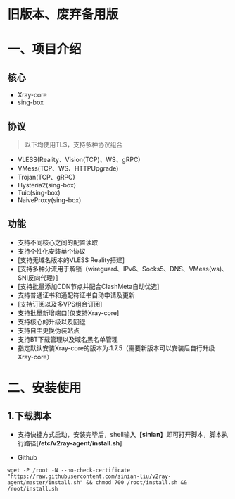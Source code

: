 # 旧版本、废弃备用版
# 一、项目介绍

## 核心

- Xray-core
- sing-box

## 协议

> 以下均使用TLS，支持多种协议组合

- VLESS(Reality、Vision(TCP)、WS、gRPC)
- VMess(TCP、WS、HTTPUpgrade)
- Trojan(TCP、gRPC)
- Hysteria2(sing-box)
- Tuic(sing-box)
- NaiveProxy(sing-box)

## 功能

- 支持不同核心之间的配置读取
- 支持个性化安装单个协议
- [支持无域名版本的VLESS Reality搭建]
- [支持多种分流用于解锁（wireguard、IPv6、Socks5、DNS、VMess(ws)、SNI反向代理）]
- [支持批量添加CDN节点并配合ClashMeta自动优选]
- 支持普通证书和通配符证书自动申请及更新
- [支持订阅以及多VPS组合订阅]
- 支持批量新增端口[仅支持Xray-core]
- 支持核心的升级以及回退
- 支持自主更换伪装站点
- 支持BT下载管理以及域名黑名单管理
- 指定默认安装Xray-core的版本为:1.7.5（需要新版本可以安装后自行升级Xray-core）



# 二、安装使用

## 1.下载脚本

- 支持快捷方式启动，安装完毕后，shell输入【**sinian**】即可打开脚本，脚本执行路径[**/etc/v2ray-agent/install.sh**]

- Github
```
wget -P /root -N --no-check-certificate "https://raw.githubusercontent.com/sinian-liu/v2ray-agent/master/install.sh" && chmod 700 /root/install.sh && /root/install.sh
```
